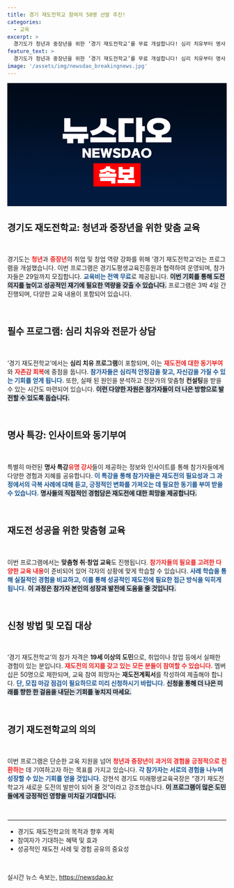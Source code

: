 ```yaml
---
title: 경기 재도전학교 참여자 50명 선발 추진!
categories:
  - 교육
excerpt: >
  경기도가 청년과 중장년을 위한 ‘경기 재도전학교’를 무료 개설합니다! 심리 치유부터 명사 특강까지 3박 4일의 특별 교육으로 재도전의 기회를 잡으세요. 참가 신청은 29일까지!
feature_text: >
  경기도가 청년과 중장년을 위한 ‘경기 재도전학교’를 무료 개설합니다! 심리 치유부터 명사 특강까지 3박 4일의 특별 교육으로 재도전의 기회를 잡으세요. 참가 신청은 29일까지!
image: '/assets/img/newsdao_breakingnews.jpg'
---
```


<p><img src="/assets/img/newsdao_breakingnews.jpg" alt="koreaapp 속보" /></p>

<h2 data-ke-size="size26">경기도 재도전학교: 청년과 중장년을 위한 맞춤 교육</h2>

<p data-ke-size="size16">&nbsp;</p>

<p data-ke-size="size16">경기도는 <b><span style="color: #ee2323;">청년</span></b>과 <b><span style="color: #ee2323;">중장년</span></b>의 취업 및 창업 역량 강화를 위해 ‘경기 재도전학교’라는 프로그램을 개설했습니다. 이번 프로그램은 경기도평생교육진흥원과 협력하여 운영되며, 참가자들은 29일까지 모집합니다. <b><span style="color: #1a5490;">교육비는 전액 무료</span></b>로 제공됩니다. <b><span style="background-color: #21538527;">이번 기회를 통해 도전 의지를 높이고 성공적인 재기에 필요한 역량을 갖출 수 있습니다.</span></b> 프로그램은 3박 4일 간 진행되며, 다양한 교육 내용이 포함되어 있습니다.</p>

<p data-ke-size="size16">&nbsp;</p>

<h2 data-ke-size="size26">필수 프로그램: 심리 치유와 전문가 상담</h2>

<p data-ke-size="size16">&nbsp;</p>

<p data-ke-size="size16">‘경기 재도전학교’에서는 <b>심리 치유 프로그램</b>이 포함되며, 이는 <b><span style="color: #ee2323;">재도전에 대한 동기부여</span></b>와 <b><span style="color: #ee2323;">자존감 회복</span></b>에 중점을 둡니다. <b><span style="color: #1a5490;">참가자들은 심리적 안정감을 찾고, 자신감을 가질 수 있는 기회를 얻게 됩니다.</span></b> 또한, 실패 된 원인을 분석하고 전문가의 맞춤형 <b>컨설팅</b>을 받을 수 있는 시간도 마련되어 있습니다. <b><span style="background-color: #21538527;">이런 다양한 자원은 참가자들이 더 나은 방향으로 발전할 수 있도록 돕습니다.</span></b></p>

<p data-ke-size="size16">&nbsp;</p>

<h2 data-ke-size="size26">명사 특강: 인사이트와 동기부여</h2>

<p data-ke-size="size16">&nbsp;</p>

<p data-ke-size="size16">특별히 마련된 <b>명사 특강</b리는 <b><span style="color: #ee2323;">유명 강사</span></b>들이 제공하는 정보와 인사이트를 통해 참가자들에게 다양한 경험과 지혜를 공유합니다. <b><span style="color: #1a5490;">이 특강을 통해 참가자들은 재도전의 필요성과 그 과정에서의 극복 사례에 대해 듣고, 긍정적인 변화를 가져오는 데 필요한 동기를 부여 받을 수 있습니다.</span></b> <b><span style="background-color: #21538527;">명사들의 직접적인 경험담은 재도전에 대한 희망을 제공합니다.</span></b></p>

<p data-ke-size="size16">&nbsp;</p>

<h2 data-ke-size="size26">재도전 성공을 위한 맞춤형 교육</h2>

<p data-ke-size="size16">&nbsp;</p>

<p data-ke-size="size16">이번 프로그램에서는 <b>맞춤형 취·창업 교육</b>도 진행됩니다. <b><span style="color: #ee2323;">참가자들의 필요를 고려한 다양한 교육 내용</span></b>이 준비되어 있어 각자의 상황에 맞게 학습할 수 있습니다. <b><span style="color: #1a5490;">사례 학습을 통해 실질적인 경험을 비교하고, 이를 통해 성공적인 재도전에 필요한 접근 방식을 익히게 됩니다.</span></b> <b><span style="background-color: #21538527;">이 과정은 참가자 본인의 성장과 발전에 도움을 줄 것입니다.</span></b></p>

<p data-ke-size="size16">&nbsp;</p>

<h2 data-ke-size="size26">신청 방법 및 모집 대상</h2>

<p data-ke-size="size16">&nbsp;</p>

<p data-ke-size="size16">‘경기 재도전학교’의 참가 자격은 <b>19세 이상의 도민</b>으로, 취업이나 창업 등에서 실패한 경험이 있는 분입니다. <b><span style="color: #ee2323;">재도전의 의지를 갖고 있는 모든 분들이 참여할 수 있습니다.</span></b> 멤버십은 50명으로 제한되며, 교육 참여 희망자는 <b>재도전계획서</b>를 작성하여 제출해야 합니다. <b><span style="color: #1a5490;">단, 모집 마감 점검이 필요하므로 미리 신청하시기 바랍니다.</span></b> <b><span style="background-color: #21538527;">신청을 통해 더 나은 미래를 향한 한 걸음을 내딛는 기회를 놓치지 마세요.</span></b></p>

<p data-ke-size="size16">&nbsp;</p>

<h2 data-ke-size="size26">경기 재도전학교의 의의</h2>

<p data-ke-size="size16">&nbsp;</p>

<p data-ke-size="size16">이번 프로그램은 단순한 교육 지원을 넘어 <b><span style="color: #ee2323;">청년과 중장년이 과거의 경험을 긍정적으로 전환하는</span></b> 데 기여하고자 하는 목표를 가지고 있습니다. <b><span style="color: #1a5490;">각 참가자는 서로의 경험을 나누며 성장할 수 있는 기회를 얻을 것입니다.</span></b> 강현석 경기도 미래평생교육국장은 “경기 재도전학교가 새로운 도전의 발판이 되어 줄 것”이라고 강조했습니다. <b><span style="background-color: #21538527;">이 프로그램이 많은 도민들에게 긍정적인 영향을 미치길 기대합니다.</span></b></p>

<p data-ke-size="size16">&nbsp;</p>

<hr style="border: 1px solid #e5e5e5;">

<ul>
<li>경기도 재도전학교의 목적과 향후 계획</li>
<li>참여자가 기대하는 혜택 및 효과</li>
<li>성공적인 재도전 사례 및 경험 공유의 중요성</li>
</ul>

<p data-ke-size="size16">&nbsp;</p>
실시간 뉴스 속보는, <a href="https://newsdao.kr" rel="dofollow">https://newsdao.kr</a>


